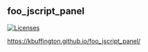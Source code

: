 ## foo_jscript_panel

[![Licenses](https://img.shields.io/badge/license-MIT-brightgreen)](component/licenses)

https://kbuffington.github.io/foo_jscript_panel/
